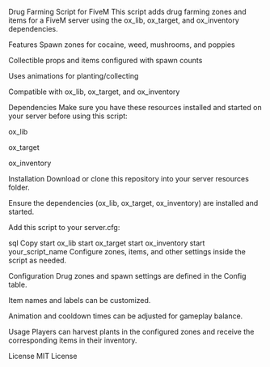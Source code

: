 Drug Farming Script for FiveM
This script adds drug farming zones and items for a FiveM server using the ox_lib, ox_target, and ox_inventory dependencies.

Features
Spawn zones for cocaine, weed, mushrooms, and poppies

Collectible props and items configured with spawn counts

Uses animations for planting/collecting

Compatible with ox_lib, ox_target, and ox_inventory

Dependencies
Make sure you have these resources installed and started on your server before using this script:

ox_lib

ox_target

ox_inventory

Installation
Download or clone this repository into your server resources folder.

Ensure the dependencies (ox_lib, ox_target, ox_inventory) are installed and started.

Add this script to your server.cfg:

sql
Copy
start ox_lib
start ox_target
start ox_inventory
start your_script_name
Configure zones, items, and other settings inside the script as needed.

Configuration
Drug zones and spawn settings are defined in the Config table.

Item names and labels can be customized.

Animation and cooldown times can be adjusted for gameplay balance.

Usage
Players can harvest plants in the configured zones and receive the corresponding items in their inventory.

License
MIT License

